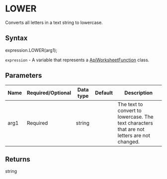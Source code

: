 # LOWER

Converts all letters in a text string to lowercase.

## Syntax

expression.LOWER(arg1);

`expression` - A variable that represents a [ApiWorksheetFunction](../ApiWorksheetFunction.md) class.

## Parameters

| **Name** | **Required/Optional** | **Data type** | **Default** | **Description** |
| ------------- | ------------- | ------------- | ------------- | ------------- |
| arg1 | Required | string |  | The text to convert to lowercase. The text characters that are not letters are not changed. |

## Returns

string